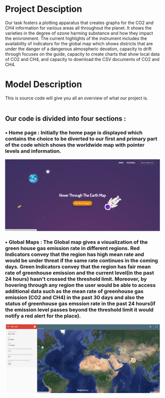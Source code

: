 # Project Desciption

Our task fosters a plotting apparatus that creates graphs for the CO2 and CH4 information for various areas all throughout the planet. It shows the varieties in the degree of ozone harming substance and how they impact the enivronment. The current highlights of the instrument includes the availability of indicators for the global map which shows districts that are under the danger of a dangerous atmospheric devation, capacity to drift through focuses on the guide, capacity to create charts that show local data of CO2 and CH4, and capacity to download the CSV documents of CO2 and CH4.

# Model Description

This is source code will give you all an overview of what our project is.
<br>
<br>
## Our code is divided into four sections :

### • Home page : Initially the home page is displayed which contains the choice to be diverted to our first and primary part of the code which shows the worldwide map with pointer levels and information. 

<img src="images/homepg.png">

### • Global Maps : The Global map gives a visualization of the green house gas emission rate in different regions. Red Indicators convey that the region has high mean rate and would be under threat if the same rate continues in the coming days. Green Indicators convey that the region has fair mean rate of greenhouse emission and the current level(in the past 24 hours) hasn't crossed the threshold limit. Moreover, by hovering through any region the user would be able to access additional data such as the mean rate of greenhouse gas emission (CO2 and CH4) in the past 30 days and also the status of greenhouse gas emssion rate in the past 24 hours(if the emission level passes beyond the threshold limit it would notify a red alert for the place). 

<img src="images/gmap.png">
